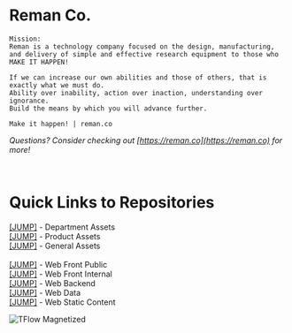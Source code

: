 
<h1>Reman Co.</h1>

```
Mission:
Reman is a technology company focused on the design, manufacturing, and delivery of simple and effective research equipment to those who MAKE IT HAPPEN! 

If we can increase our own abilities and those of others, that is exactly what we must do.
Ability over inability, action over inaction, understanding over ignorance.
Build the means by which you will advance further.

Make it happen! | reman.co
```

<i>Questions? Consider checking out  [https://reman.co](https://reman.co)  for more!</i>

<br>

<h1>Quick Links to Repositories</h1>

[[JUMP]](https://github.com/reman-co/department-assets) - Department Assets  
[[JUMP]](https://github.com/reman-co/product-assets) - Product Assets  
[[JUMP]](https://github.com/reman-co/general-assets) - General Assets  
<br>
[[JUMP]](https://github.com/reman-co/web-front-public) - Web Front Public  
[[JUMP]](https://github.com/reman-co/web-front-internal) - Web Front Internal  
[[JUMP]](https://github.com/reman-co/web-back) - Web Backend  
[[JUMP]](https://github.com/reman-co/web-data) - Web Data  
[[JUMP]](https://github.com/reman-co/web-static) - Web Static Content  


<img alt="TFlow Magnetized" src="http://d1oe4q7w4od22g.cloudfront.net/images/tflow-assem-flowsim.png"/>
